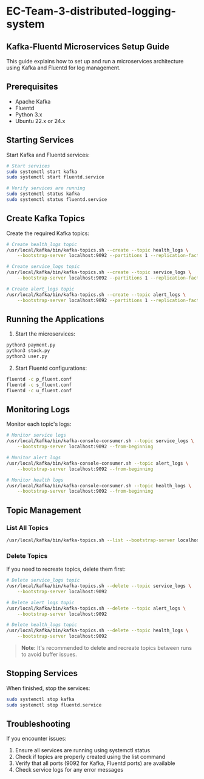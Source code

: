 # EC-Team-3-distributed-logging-system

## Kafka-Fluentd Microservices Setup Guide

This guide explains how to set up and run a microservices architecture using Kafka and Fluentd for log management.

## Prerequisites

- Apache Kafka
- Fluentd
- Python 3.x
- Ubuntu 22.x or 24.x

## Starting Services

Start Kafka and Fluentd services:

```bash
# Start services
sudo systemctl start kafka
sudo systemctl start fluentd.service

# Verify services are running
sudo systemctl status kafka
sudo systemctl status fluentd.service
```

## Create Kafka Topics

Create the required Kafka topics:

```bash
# Create health_logs topic
/usr/local/kafka/bin/kafka-topics.sh --create --topic health_logs \
    --bootstrap-server localhost:9092 --partitions 1 --replication-factor 1

# Create service_logs topic
/usr/local/kafka/bin/kafka-topics.sh --create --topic service_logs \
    --bootstrap-server localhost:9092 --partitions 1 --replication-factor 1

# Create alert_logs topic
/usr/local/kafka/bin/kafka-topics.sh --create --topic alert_logs \
    --bootstrap-server localhost:9092 --partitions 1 --replication-factor 1
```

## Running the Applications

1. Start the microservices:
```bash
python3 payment.py
python3 stock.py
python3 user.py
```

2. Start Fluentd configurations:
```bash
fluentd -c p_fluent.conf
fluentd -c s_fluent.conf
fluentd -c u_fluent.conf
```

## Monitoring Logs

Monitor each topic's logs:

```bash
# Monitor service logs
/usr/local/kafka/bin/kafka-console-consumer.sh --topic service_logs \
    --bootstrap-server localhost:9092 --from-beginning

# Monitor alert logs
/usr/local/kafka/bin/kafka-console-consumer.sh --topic alert_logs \
    --bootstrap-server localhost:9092 --from-beginning

# Monitor health logs
/usr/local/kafka/bin/kafka-console-consumer.sh --topic health_logs \
    --bootstrap-server localhost:9092 --from-beginning
```

## Topic Management

### List All Topics
```bash
/usr/local/kafka/bin/kafka-topics.sh --list --bootstrap-server localhost:9092
```

### Delete Topics
If you need to recreate topics, delete them first:

```bash
# Delete service_logs topic
/usr/local/kafka/bin/kafka-topics.sh --delete --topic service_logs \
    --bootstrap-server localhost:9092

# Delete alert_logs topic
/usr/local/kafka/bin/kafka-topics.sh --delete --topic alert_logs \
    --bootstrap-server localhost:9092

# Delete health_logs topic
/usr/local/kafka/bin/kafka-topics.sh --delete --topic health_logs \
    --bootstrap-server localhost:9092
```

> **Note:** It's recommended to delete and recreate topics between runs to avoid buffer issues.

## Stopping Services

When finished, stop the services:

```bash
sudo systemctl stop kafka
sudo systemctl stop fluentd.service
```

## Troubleshooting

If you encounter issues:
1. Ensure all services are running using systemctl status
2. Check if topics are properly created using the list command
3. Verify that all ports (9092 for Kafka, Fluentd ports) are available
4. Check service logs for any error messages
